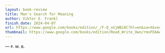```yaml
---
layout: book-review
title: Man's Search for Meaning
author: Viktor E. Frankl
finish_date: 2024-04-07
url: https://www.google.com/books/edition/_/F-Q_xGjWBi8C?hl=en&sa=X&ved=2ahUKEwjbxKbXq7CDAxVLhIkEHZEoCFAQre8FegUIAxDXAQ
thumbnail: https://www.google.com/books/edition/Read_Write_Own/rmvFEAAAQBAJ?hl=en&gbpv=0
---
```





— ᴘ. ᴍ. ʙ.
